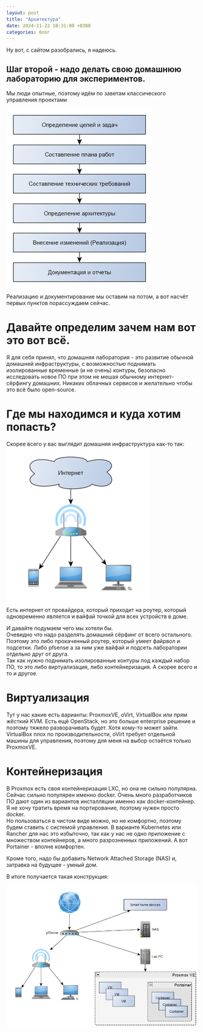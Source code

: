 ```yaml
---
layout: post
title: "Архитектура"
date: 2024-11-22 10:31:00 +0300
categories: блог
---
```

Ну вот, с сайтом разобрались, я надеюсь.  

## Шаг второй - надо делать свою домашнюю лабораторию для экспериментов.  
Мы люди опытные, поэтому идём по заветам классического управления проектами

![2024-11-22-1.png](/img/2024-11-22-1.png)

Реализацию и документирование мы оставим на потом, а вот насчёт первых пунктов порассуждаем сейчас.

# Давайте определим зачем нам вот это вот всё.  
Я для себя принял, что домашняя лаборатория - это развитие обычной домашней инфраструктуры, с возможностью поднимать изолированные временные (и не очень) контуры, безопасно исследовать новое ПО при этом не мешая обычному интернет-сёрфингу домашних. Никаких облачных сервисов и желательно чтобы это всё было open-source.

# Где мы находимся и куда хотим попасть?  
Скорее всего у вас выглядит домашняя инфраструктура как-то так:  
![2024-11-22-2](/img/2024-11-22-2.png)  
Есть интернет от провайдера, который приходит на роутер, который одновременно является и вайфай точкой для всех устройств в доме.

И давайте подумаем чего мы хотели бы.  
Очевидно что надо разделять домашний сёрфинг от всего остального.  Поэтому это либо прокаченный роутер, который умеет файрвол и подсетки. Либо pfsense а за ним уже вайфай и подсеть лаборатории отдельно друг от друга.  
Так как нужно поднимать изолированные контуры под каждый набор ПО, то это либо виртуализация, либо контейнеризация. А скорее всего и то и другое.

# Виртуализация  
Тут у нас какие есть варианты: ProxmoxVE, oVirt, VirtualBox или прям жёсткий KVM. Есть ещё OpenStack, но это больше enterprise решение и поэтому тяжело разворачивать будет. Хотя кому-то может зайти.
VirtualBox плох по производительности, oVirt требует отдельной машины для управления, поэтому для меня на выбор остаётся только ProxmoxVE.

# Контейнеризация  
В Proxmox есть своя контейнеризация LXC, но она не сильно популярна. Сейчас сильно популярен именно docker. Очень много разработчиков ПО дают один из вариантов инсталляции именно как docker-контейнер. Я не хочу тратить время на портирование, поэтому нужен просто docker.  
Но пользоваться в чистом виде можно, но не комфортно, поэтому будем ставить с системой управления. В варианте Kubernetes или Rancher для нас это избыточно, так как у нас не одно приложение с множеством контейнеров, а много разрозненных приложений. А вот Portainer - вполне комфортен.

Кроме того, надо бы добавить Network Attached Storage (NAS) и, затравка на будущее - умный дом.

В итоге получается такая конструкция:  

![2024-11-22-3](/img/2024-11-22-3.png)